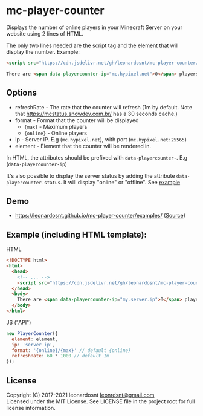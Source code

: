 # mc-player-counter

Displays the number of online players in your Minecraft Server on your website using 2 lines of HTML.

The only two lines needed are the script tag and the element that will display the number. Example:
```html
<script src="https://cdn.jsdelivr.net/gh/leonardosnt/mc-player-counter/dist/mc-player-counter.min.js"></script>

There are <span data-playercounter-ip="mc.hypixel.net">0</span> players on Hypixel right now.
```

## Options
  - refreshRate - The rate that the counter will refresh (1m by default. Note that https://mcstatus.snowdev.com.br/ has a 30 seconds cache.)
  - format - Format that the counter will be displayed
    - `{max}` - Maximum players
    - `{online}` - Online players
  - ip - Server IP. E.g (`mc.hypixel.net`), with port (`mc.hypixel.net:25565`)
  - element - Element that the counter will be rendered in.

In HTML, the attributes should be prefixed with `data-playercounter-`. E.g (`data-playercounter-ip`)

It's also possible to display the server status by adding the attribute `data-playercounter-status`. It will display "online" or "offline".
See [example](examples/index.html#L12)

## Demo
- https://leonardosnt.github.io/mc-player-counter/examples/ ([Source](https://github.com/leonardosnt/mc-player-counter/blob/master/examples/index.html#L10-L12))

## Example (including HTML template):

HTML
```html
<!DOCTYPE html>
<html>
  <head>
    <!-- ... -->
    <script src="https://cdn.jsdelivr.net/gh/leonardosnt/mc-player-counter/dist/mc-player-counter.min.js"></script>
  </head>
  <body>
    There are <span data-playercounter-ip="my.server.ip">0</span> players online on my server.
  </body>
</html>
```

JS ("API")
```javascript
new PlayerCounter({
  element: element,
  ip: 'server ip',
  format: '{online}/{max}' // default {online}
  refreshRate: 60 * 1000 // default 1m
});
```

## License

Copyright (C) 2017-2021 leonardosnt <leonrdsnt@gmail.com>  
Licensed under the MIT License. See LICENSE file in the project root for full license information.
